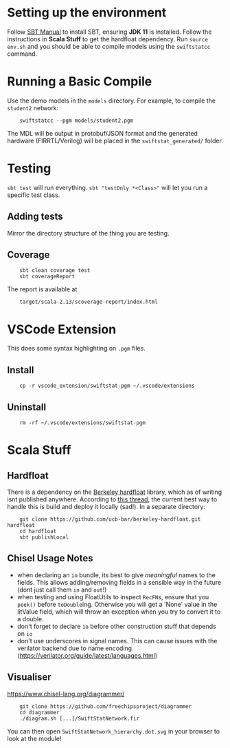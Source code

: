 # Setting up the environment
Follow [SBT Manual](https://www.scala-sbt.org/1.x/docs/Setup.html) to install SBT, ensuring **JDK 11** is installed. Follow the instructions in **Scala Stuff** to get the hardfloat dependency. Run `source env.sh` and you should be able to compile models using the `swiftstatcc` command.

# Running a Basic Compile
Use the demo models in the `models` directory. For example, to compile the `student2` network:
```
    swiftstatcc --pgm models/student2.pgm
```
The MDL will be output in protobuf/JSON format and the generated hardware (FIRRTL/Verilog) will be placed in the `swiftstat_generated/` folder.

# Testing
`sbt test` will run everything. `sbt "testOnly *<Class>"` will let you run a specific test class.

## Adding tests
Mirror the directory structure of the thing you are testing.

## Coverage
```
    sbt clean coverage test
    sbt coverageReport
```
The report is available at
```
    target/scala-2.13/scoverage-report/index.html
```

# VSCode Extension
This does some syntax highlighting on `.pgm` files.

## Install
```
    cp -r vscode_extension/swiftstat-pgm ~/.vscode/extensions
```

## Uninstall
```
    rm -rf ~/.vscode/extensions/swiftstat-pgm
```

# Scala Stuff

## Hardfloat
There is a dependency on the [Berkeley hardfloat](https://github.com/ucb-bar/berkeley-hardfloat) library, which as of writing isnt published anywhere. According to [this thread](https://stackoverflow.com/questions/44189870/using-berkeley-hardfloat), the current best way to handle this is build and deploy it locally (sad!). In a separate directory:

```
    git clone https://github.com/ucb-bar/berkeley-hardfloat.git hardfloat
    cd hardfloat
    sbt publishLocal
```

## Chisel Usage Notes

- when declaring an `io` bundle, its best to give _meaningful_ names to the fields. This allows adding/removing fields in a sensible way in the future (dont just call them `in` and `out`!)
- when testing and using FloatUtils to inspect `RecFN`s, ensure that you `peek()` before `toDouble`ing. Otherwise you will get a 'None' value in the litValue field, which will throw an exception when you try to convert it to a double.
- don't forget to declare `io` before other construction stuff that depends on `io`
- don't use underscores in signal names. This can cause issues with the verilator backend due to name encoding (https://verilator.org/guide/latest/languages.html)

## Visualiser

https://www.chisel-lang.org/diagrammer/

```
    git clone https://github.com/freechipsproject/diagrammer
    cd diagrammer
    ./diagram.sh [...]/SwiftStatNetwork.fir
```

You can then open `SwiftStatNetwork_hierarchy.dot.svg` in your browser to look at the module!